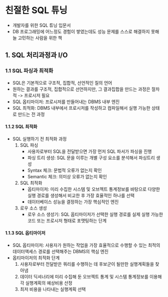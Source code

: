 # 친절한 SQL 튜닝
- 개발자를 위한 SQL 튜닝 입문서
- DB 프로그래밍에 어느정도 경험이 쌓였는데도 성능 문제를 스스로 해결하지 못해 늘 고민하는 사람을 위한 책

## 1. SQL 처리과정과 I/O
### 1.1 SQL 파싱과 최적화
- SQL은 기본적으로 구조적, 집합적, 선언적인 질의 언어
- 원하는 결과를 구조적, 집합적으로 선언하지만, 그 결과집합을 만드는 과정은 절차적 -> 프로시저 필요
- SQL 옵티마이저: 프로시저를 만들어내는 DBMS 내부 엔진
- SQL 최적화: DBMS 내부에서 프로시저를 작성하고 컴파일해서 실행 가능한 상태로 만드는 전 과정

#### 1.1.2 SQL 최적화
- SQL 실행하기 전 최적화 과정
  1. SQL 파싱
     - 사용자로부터 SQL을 전달받으면 가장 먼저 SQL 파서가 파싱을 진행
     - 파싱 트리 생성: SQL 문을 이루는 개별 구성 요소를 분석해서 파싱트리 생성
     - Syntax 체크: 문법적 오류가 없는지 확인
     - Semantic 체크: 의미상 오류가 없는지 확인
  2. SQL 최적화
     - 옵티마이저: 미리 수집한 시스템 및 오브젝트 통계정보를 바탕으로 다양한 실행 경로를 생성해서 비교한 후 가장 효율적인 하나를 선택
     - 데이터베이스 성능을 결정하는 가장 핵심적인 엔진
  3. 로우 소스 생성
     - 로우 소스 생성기: SQL 옵티마이저가 선택한 실행 경로를 실제 실행 가능한 코드 또는 프로시저 형태로 포맷팅하는 단계

#### 1.1.3 SQL 옵티마이저
- SQL 옵티마이저: 사용자가 원하는 작업을 가장 효율적으로 수행할 수 있는 최적의 데이터액세스 경로를 선택해주는 DBMS의 핵심 엔진
- 옵티마이저의 최적화 단계 
  1. 사용자로부터 전달받은 쿼리를 수행하는 데 후보군이 될만한 실행계획들을 찾아냄
  2. 데이터 딕셔너리에 미리 수집해 둔 오브젝트 통계 및 시스템 통계정보를 이용해 각 실행계획의 예상비용 산정
  3. 최저 비용을 나타내는 실행계획 선택
